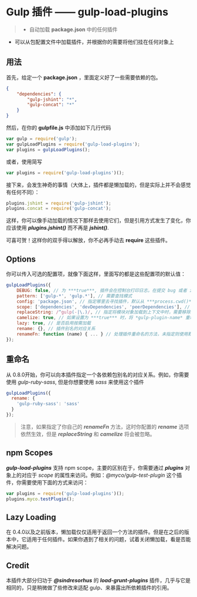 # Gulp 插件 —— gulp-load-plugins

> - 自动加载 **package.json** 中的任何插件
- 可以从包配置文件中加载插件，并根据你的需要将他们挂在任何对象上

## 用法

首先，给定一个 **package.json** ，里面定义好了一些需要依赖的包。

```json
{
    "dependencies": {
        "gulp-jshint": "*",
        "gulp-concat": "*"
    }
}
```

然后，在你的 **gulpfile.js** 中添加如下几行代码

```javascript
var gulp = require('gulp');
var gulpLoadPlugins = require('gulp-load-plugins');
var plugins = gulpLoadPlugins();
```
或者，使用简写

```javascript
var plugins = require('gulp-load-plugins')();
```

接下来，会发生神奇的事情（大体上，插件都是懒加载的，但是实际上并不会感觉有任何不同）：

```javascript
plugins.jshint = require('gulp-jshint');
plugins.concat = require('gulp-concat');
```

这样，你可以像手动加载的情况下那样去使用它们，但是引用方式发生了变化，你应该使用 ***plugins.jshint()*** 而不再是 ***jshint()***.

可喜可贺！这样你的双手得以解放，你不必再手动去 **require** 这些插件。

## Options

你可以传入可选的配置项，就像下面这样，里面写的都是这些配置项的默认值：

```javascript
gulpLoadPlugins({
    DEBUG: false, // 为 ***true***, 插件会在控制台打印日志。在提交 bug 或者 issue debugging 时将很有用。
    pattern: ['gulp-*', 'gulp.*'], // 需要查找模式
    config: 'package.json', // 指定哪里去寻找插件，默认从 ***process.cwd()*** 开始查找。
    scope: ['dependencies', 'devDependencies', 'peerDependencies'], // 指定查找配置中那些 keys 下面的插件。
    replaceString: /^gulp(-|\.)/, // 指定将模块对象加载到上下文中时，需要移除的插件名字的哪个部分。
    camelize: true, // 如果设置为 ***true*** 时，将 *gulp-plugin-name* 重命名为 *gulpPluginName*。
    lazy: true, // 是否启用按需加载
    rename: {}, // 插件别名的对应关系
    renameFn: function (name) { ... } // 处理插件重命名的方法，未指定则使用默认规则
});
```

## 重命名

从 0.8.0开始，你可以向本插件指定一个各依赖包别名的对应关系。例如，你需要使用 *gulp-ruby-sass*, 但是你想要使用 *sass* 来使用这个插件

```javascript
gulpLoadPlugins({
  rename: {
    'gulp-ruby-sass': 'sass'
  }
});
```
> 注意，如果指定了你自己的 ***renameFn*** 方法，这时你配置的 ***rename*** 选项依然生效，但是 ***replaceString*** 和 ***camelize*** 将会被忽略。

## npm Scopes

***gulp-load-plugins*** 支持 npm scope，主要的区别在于，你需要通过 ***plugins*** 对象上的对应于 *scope* 的属性来访问。例如：*@myco/gulp-test-plugin* 这个插件，你需要使用下面的方式来访问：

```javascript
var plugins = require('gulp-load-plugins')();
plugins.myco.testPlugin();
```

## Lazy Loading

在 0.4.0以及之前版本，懒加载仅仅适用于返回一个方法的插件。但是在之后的版本中，它适用于任何插件。如果你遇到了相关的问题，试着关闭懒加载，看是否能解决问题。


## Credit

本插件大部分归功于 ***@sindresorhus*** 的 ***load-grunt-plugins*** 插件，几乎与它是相同的，只是稍微做了些修改来适配 gulp、来暴露出所依赖插件的引用。